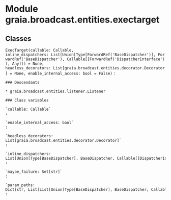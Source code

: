 Module graia.broadcast.entities.exectarget
==========================================

Classes
-------

`ExecTarget(callable: Callable, inline_dispatchers: List[Union[Type[ForwardRef('BaseDispatcher')], ForwardRef('BaseDispatcher'), Callable[[ForwardRef('DispatcherInterface')], Any]]] = None, headless_decorators: List[graia.broadcast.entities.decorator.Decorator] = None, enable_internal_access: bool = False)`
:   

    ### Descendants

    * graia.broadcast.entities.listener.Listener

    ### Class variables

    `callable: Callable`
    :

    `enable_internal_access: bool`
    :

    `headless_decorators: List[graia.broadcast.entities.decorator.Decorator]`
    :

    `inline_dispatchers: List[Union[Type[BaseDispatcher], BaseDispatcher, Callable[[DispatcherInterface], Any]]]`
    :

    `maybe_failure: Set[str]`
    :

    `param_paths: Dict[str, List[List[Union[Type[BaseDispatcher], BaseDispatcher, Callable[[DispatcherInterface], Any]]]]]`
    :